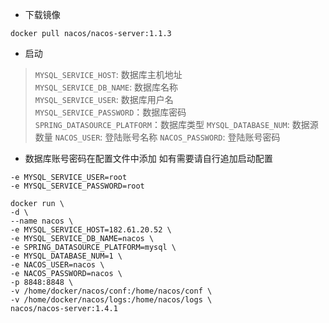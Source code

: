 - 下载镜像
```shell script
docker pull nacos/nacos-server:1.1.3
```

- 启动
> `MYSQL_SERVICE_HOST`: 数据库主机地址  
> `MYSQL_SERVICE_DB_NAME`: 数据库名称  
> `MYSQL_SERVICE_USER`: 数据库用户名  
> `MYSQL_SERVICE_PASSWORD`：数据库密码  
> `SPRING_DATASOURCE_PLATFORM`：数据库类型
> `MYSQL_DATABASE_NUM`: 数据源数量
> `NACOS_USER`: 登陆账号名称
> `NACOS_PASSWORD`: 登陆账号密码

- 数据库账号密码在配置文件中添加 如有需要请自行追加启动配置
```shell script
-e MYSQL_SERVICE_USER=root
-e MYSQL_SERVICE_PASSWORD=root
```

```shell script
docker run \
-d \
--name nacos \
-e MYSQL_SERVICE_HOST=182.61.20.52 \
-e MYSQL_SERVICE_DB_NAME=nacos \
-e SPRING_DATASOURCE_PLATFORM=mysql \
-e MYSQL_DATABASE_NUM=1 \
-e NACOS_USER=nacos \
-e NACOS_PASSWORD=nacos \
-p 8848:8848 \
-v /home/docker/nacos/conf:/home/nacos/conf \
-v /home/docker/nacos/logs:/home/nacos/logs \
nacos/nacos-server:1.4.1
```
